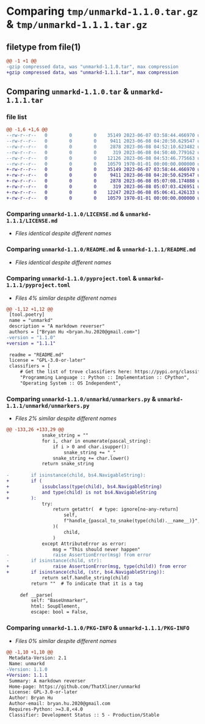# Comparing `tmp/unmarkd-1.1.0.tar.gz` & `tmp/unmarkd-1.1.1.tar.gz`

## filetype from file(1)

```diff
@@ -1 +1 @@
-gzip compressed data, was "unmarkd-1.1.0.tar", max compression
+gzip compressed data, was "unmarkd-1.1.1.tar", max compression
```

## Comparing `unmarkd-1.1.0.tar` & `unmarkd-1.1.1.tar`

### file list

```diff
@@ -1,6 +1,6 @@
--rw-r--r--   0        0        0    35149 2023-06-07 03:58:44.466970 unmarkd-1.1.0/LICENSE.md
--rw-r--r--   0        0        0     9411 2023-06-08 04:20:50.629547 unmarkd-1.1.0/README.md
--rw-r--r--   0        0        0     2878 2023-06-08 04:52:10.623482 unmarkd-1.1.0/pyproject.toml
--rw-r--r--   0        0        0      319 2023-06-08 04:50:40.779162 unmarkd-1.1.0/unmarkd/__init__.py
--rw-r--r--   0        0        0    12126 2023-06-08 04:53:46.775663 unmarkd-1.1.0/unmarkd/unmarkers.py
--rw-r--r--   0        0        0    10579 1970-01-01 00:00:00.000000 unmarkd-1.1.0/PKG-INFO
+-rw-r--r--   0        0        0    35149 2023-06-07 03:58:44.466970 unmarkd-1.1.1/LICENSE.md
+-rw-r--r--   0        0        0     9411 2023-06-08 04:20:50.629547 unmarkd-1.1.1/README.md
+-rw-r--r--   0        0        0     2878 2023-06-08 05:07:08.174888 unmarkd-1.1.1/pyproject.toml
+-rw-r--r--   0        0        0      319 2023-06-08 05:07:03.426951 unmarkd-1.1.1/unmarkd/__init__.py
+-rw-r--r--   0        0        0    12247 2023-06-08 05:06:41.426133 unmarkd-1.1.1/unmarkd/unmarkers.py
+-rw-r--r--   0        0        0    10579 1970-01-01 00:00:00.000000 unmarkd-1.1.1/PKG-INFO
```

### Comparing `unmarkd-1.1.0/LICENSE.md` & `unmarkd-1.1.1/LICENSE.md`

 * *Files identical despite different names*

### Comparing `unmarkd-1.1.0/README.md` & `unmarkd-1.1.1/README.md`

 * *Files identical despite different names*

### Comparing `unmarkd-1.1.0/pyproject.toml` & `unmarkd-1.1.1/pyproject.toml`

 * *Files 4% similar despite different names*

```diff
@@ -1,12 +1,12 @@
 [tool.poetry]
 name = "unmarkd"
 description = "A markdown reverser"
 authors = ["Bryan Hu <bryan.hu.2020@gmail.com>"]
-version = "1.1.0"
+version = "1.1.1"
 
 readme = "README.md"
 license = "GPL-3.0-or-later"
 classifiers = [
     # Get the list of trove classifiers here: https://pypi.org/classifiers/
     "Programming Language :: Python :: Implementation :: CPython",
     "Operating System :: OS Independent",
```

### Comparing `unmarkd-1.1.0/unmarkd/unmarkers.py` & `unmarkd-1.1.1/unmarkd/unmarkers.py`

 * *Files 2% similar despite different names*

```diff
@@ -133,26 +133,29 @@
             snake_string = ""
             for i, char in enumerate(pascal_string):
                 if i > 0 and char.isupper():
                     snake_string += "_"
                 snake_string += char.lower()
             return snake_string
 
-        if isinstance(child, bs4.NavigableString):
+        if (
+            issubclass(type(child), bs4.NavigableString)
+            and type(child) is not bs4.NavigableString
+        ):
             try:
                 return getattr(  # type: ignore[no-any-return]
                     self,
                     f"handle_{pascal_to_snake(type(child).__name__)}",
                 )(
                     child,
                 )
             except AttributeError as error:
                 msg = "This should never happen"
-                raise AssertionError(msg) from error
-        if isinstance(child, str):
+                raise AssertionError(msg, type(child)) from error
+        if isinstance(child, (str, bs4.NavigableString)):
             return self.handle_string(child)
         return ""  # To indicate that it is a tag
 
     def __parse(
         self: "BaseUnmarker",
         html: SoupElement,
         escape: bool = False,
```

### Comparing `unmarkd-1.1.0/PKG-INFO` & `unmarkd-1.1.1/PKG-INFO`

 * *Files 0% similar despite different names*

```diff
@@ -1,10 +1,10 @@
 Metadata-Version: 2.1
 Name: unmarkd
-Version: 1.1.0
+Version: 1.1.1
 Summary: A markdown reverser
 Home-page: https://github.com/ThatXliner/unmarkd
 License: GPL-3.0-or-later
 Author: Bryan Hu
 Author-email: bryan.hu.2020@gmail.com
 Requires-Python: >=3.8,<4.0
 Classifier: Development Status :: 5 - Production/Stable
```


